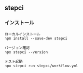 
## stepci

### インストール

```
ローカルインストール
npm install --save-dev stepci

バージョン確認
npx stepci --version

テスト起動
npx stepci run stepci/workflow.yml
```





